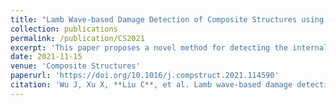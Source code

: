 ```yaml
---
title: "Lamb Wave-based Damage Detection of Composite Structures using CNN and Continuous Wavelet Transform"
collection: publications
permalink: /publication/CS2021
excerpt: 'This paper proposes a novel method for detecting the internal delamination of the carbon fiber reinforced plastics by combining deep convolutional neural network and continuous wavelet transform.  '
date: 2021-11-15
venue: 'Composite Structures'
paperurl: 'https://doi.org/10.1016/j.compstruct.2021.114590'
citation: 'Wu J, Xu X, **Liu C**, et al. Lamb wave-based damage detection of composite structures using deep convolutional neural network and continuous wavelet transform [J]. Composite Structures, 2021, 276: 114590.'
---
```


